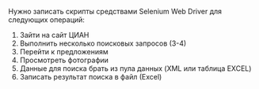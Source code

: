 Нужно записать скрипты средствами Selenium Web Driver для следующих операций:
 
1. Зайти на сайт ЦИАН
2. Выполнить несколько поисковых запросов (3-4)
3. Перейти к предложениям
4. Просмотреть фотографии
5. Данные для поиска брать из пула данных (XML или таблица EXCEL)
6. Записать результат поиска в файл (Еxcel)
